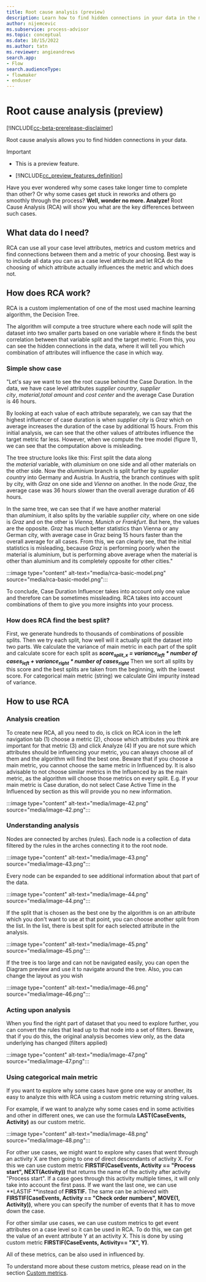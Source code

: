 ```yaml
---
title: Root cause analysis (preview)
description: Learn how to find hidden connections in your data in the minit desktop application in process advisor.
author: nijemcevic
ms.subservice: process-advisor
ms.topic: conceptual
ms.date: 10/15/2022
ms.author: tatn
ms.reviewer: angieandrews
search.app:
- Flow
search.audienceType:
- flowmaker
- enduser
---
```


# Root cause analysis (preview)

[!INCLUDE[cc-beta-prerelease-disclaimer](../includes/cc-beta-prerelease-disclaimer.md)]

Root cause analysis allows you to find hidden connections in your data.

> [!IMPORTANT]
> - This is a preview feature.
>
> - [!INCLUDE[cc_preview_features_definition](../includes/cc-preview-features-definition.md)]

Have you ever wondered why some cases take longer time to complete than other? Or why some cases get stuck in reworks and others go smoothly through the process?
**Well, wonder no more. Analyze!**
Root Cause Analysis (RCA) will show you what are the key differences between such cases.

## What data do I need?

RCA can use all your case level attributes, metrics and custom metrics and find connections between them and a metric of your choosing.
Best way is to include all data you can as a case level attribute and let RCA do the choosing of which attribute actually influences the metric and which does not.

## How does RCA work?

RCA is a custom implementation of one of the most used machine learning algorithm, the Decision Tree.

The algorithm will compute a tree structure where each node will split the dataset into two smaller parts based on one variable where it finds the best correlation between that variable split and the target metric. From this, you can see the hidden connections in the data, where it will tell you which combination of attributes will influence the case in which way.

### Simple show case

"Let's say we want to see the root cause behind the Case Duration. In the data, we have case level attributes *supplier country*, *supplier city*, *material*,*total amount* and *cost center* and the average Case Duration is 46 hours.

By looking at each value of each attribute separately, we can say that the highest influencer of case duration is when *supplier city* is *Graz* which on average increases the duration of the case by additional 15 hours. From this initial analysis, we can see that the other values of attributes influence the target metric far less.
However, when we compute the tree model (figure 1), we can see that the computation above is misleading.

The tree structure looks like this: First split the data along the *material* variable, with *aluminium* on one side and all other materials on the other side. Now the *aluminium* branch is split further by *supplier country* into Germany and Austria. In Austria, the branch continues with split by city, with *Graz* on one side and *Vienna* on another. In the node *Graz*, the average case was 36 hours slower than the overall average duration of 46 hours.

In the same tree, we can see that if we have another material than *aluminium*, it also splits by the variable *supplier city*, where on one side is *Graz* and on the other is *Vienna, Munich or Frankfurt*. But here, the values are the opposite. *Graz* has much better statistics than Vienna or any German city, with average case in Graz being 15 hours faster than the overall average for all cases.
From this, we can clearly see, that the initial statistics is misleading, because *Graz* is performing poorly when the material is aluminium, but is performing above average when the material is other than aluminium and its completely opposite for other cities."

:::image type="content" alt-text="media/rca-basic-model.png" source="media/rca-basic-model.png":::

To conclude, Case Duration Influencer takes into account only one value and therefore can be sometimes missleading.
RCA takes into account combinations of them to give you more insights into your process.

### **How does RCA find the best split?**

First, we generate hundreds to thousands of combinations of possible splits. Then we try each split, how well will it actually split the dataset into two parts. We calculate the variance of main metric in each part of the split and calculate score for each split as
***score<sub>split_x</sub> = variance<sub>left</sub> * number of cases<sub>left</sub> + variance<sub>right</sub> * number of cases<sub>right</sub>***
Then we sort all splits by this score and the best splits are taken from the beginning, with the lowest score.
For categorical main metric (string) we calculate Gini impurity instead of variance.

## How to use RCA

### **Analysis creation**

To create new RCA, all you need to do, is click on RCA icon in the left navigation tab (1) choose a metric (2), choose which attributes you think are important for that metric (3) and click Analyze (4)
If you are not sure which attributes should be influencing your metric, you can always choose all of them and the algorithm will find the best one.
Beware that if you choose a main metric, you cannot choose the same metric in Influenced by. It is also advisable to not choose similar metrics in the Influenced by as the main metric, as the algorithm will choose those metrics on every split. E.g. If your main metric is Case duration, do not select Case Active Time in the Influenced by section as this will provide you no new information.

:::image type="content" alt-text="media/image-42.png" source="media/image-42.png":::

### **Understanding analysis**

Nodes are connected by arches (rules). Each node is a collection of data filtered by the rules in the arches connecting it to the root node.

:::image type="content" alt-text="media/image-43.png" source="media/image-43.png":::

Every node can be expanded to see additional information about that part of the data.

:::image type="content" alt-text="media/image-44.png" source="media/image-44.png":::

If the split that is chosen as the best one by the algorithm is on an attribute which you don't want to use at that point, you can choose another split from the list. In the list, there is best split for each selected attribute in the analysis.

:::image type="content" alt-text="media/image-45.png" source="media/image-45.png":::

If the tree is too large and can not be navigated easily, you can open the Diagram preview and use it to navigate around the tree.
Also, you can change the layout as you wish

:::image type="content" alt-text="media/image-46.png" source="media/image-46.png":::

### **Acting upon analysis**

When you find the right part of dataset that you need to explore further, you can convert the rules that lead up to that node into a set of filters.
Beware, that if you do this, the original analysis becomes view only, as the data underlying has changed (filters applied)

:::image type="content" alt-text="media/image-47.png" source="media/image-47.png":::

### Using categorical main metric

If you want to explore why some cases have gone one way or another, its easy to analyze this with RCA using a custom metric returning string values.

For example, if we want to analyze why some cases end in some activities and other in different ones, we can use the formula **LAST(CaseEvents, Activity)** as our custom metric.

:::image type="content" alt-text="media/image-48.png" source="media/image-48.png":::

For other use cases, we might want to explore why cases that went through an activity X are then going to one of direct descendants of activity X. For this we can use custom metric **FIRSTIF(CaseEvents, Activity == "Process start", NEXT(Activity))** that returns the name of the activity after activity "Process start". If a case goes through this activity multiple times, it will only take into account the first pass. If we want the last one, we can use **LASTIF **instead of **FIRSTIF.**
The same can be achieved with **FIRSTIF(CaseEvents, Activity == "Check order numbers", MOVE(1, Activity))**, where you can specify the number of events that it has to move down the case.

For other similar use cases, we can use custom metrics to get event attributes on a case level so it can be used in RCA. To do this, we can get the value of an event attribute Y at an activity X. This is done by using custom metric **FIRSTIF(CaseEvents, Activity== "X", Y)**.

All of these metrics, can be also used in influenced by.

To understand more about these custom metrics, please read on in the section [Custom metrics](other-operations.md).



